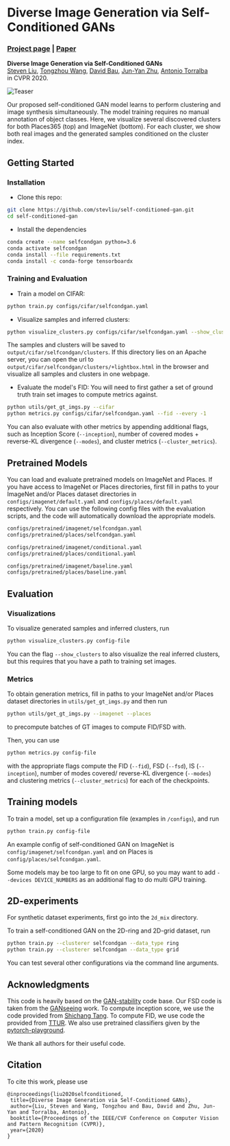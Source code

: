# Diverse Image Generation via Self-Conditioned GANs

### [Project page](http://selfcondgan.csail.mit.edu/) |   [Paper](http://selfcondgan.csail.mit.edu/preprint.pdf) 

**Diverse Image Generation via Self-Conditioned GANs** <br>
[Steven Liu](http://people.csail.mit.edu/stevenliu/), 
[Tongzhou Wang](https://ssnl.github.io/), 
[David Bau](http://people.csail.mit.edu/davidbau/home/), 
[Jun-Yan Zhu](http://people.csail.mit.edu/junyanz/), 
[Antonio Torralba](http://web.mit.edu/torralba/www/) <br>
in CVPR 2020.

![Teaser](images/teaser.png)

Our proposed self-conditioned GAN model learns to perform clustering and image synthesis simultaneously. The model training
requires no manual annotation of object classes. Here, we visualize several discovered clusters for both Places365 (top) and ImageNet
(bottom). For each cluster, we show both real images and the generated samples conditioned on the cluster index.

## Getting Started

### Installation
- Clone this repo:
```bash
git clone https://github.com/stevliu/self-conditioned-gan.git
cd self-conditioned-gan
```

- Install the dependencies
```bash
conda create --name selfcondgan python=3.6
conda activate selfcondgan
conda install --file requirements.txt
conda install -c conda-forge tensorboardx
```
### Training and Evaluation
- Train a model on CIFAR:
```bash
python train.py configs/cifar/selfcondgan.yaml
```

- Visualize samples and inferred clusters:
```bash
python visualize_clusters.py configs/cifar/selfcondgan.yaml --show_clusters
```
The samples and clusters will be saved to `output/cifar/selfcondgan/clusters`. If this directory lies on an Apache server, you can open the url to `output/cifar/selfcondgan/clusters/+lightbox.html` in the browser and visualize all samples and clusters in one webpage. 

- Evaluate the model's FID:
You will need to first gather a set of ground truth train set images to compute metrics against. 
```bash
python utils/get_gt_imgs.py --cifar
python metrics.py configs/cifar/selfcondgan.yaml --fid --every -1
```
You can also evaluate with other metrics by appending additional flags, such as Inception Score (`--inception`), number of covered modes + reverse-KL divergence (`--modes`), and cluster metrics (`--cluster_metrics`).

## Pretrained Models

You can load and evaluate pretrained models on ImageNet and Places. If you have access to ImageNet or Places directories, first fill in paths to your ImageNet and/or Places dataset directories in `configs/imagenet/default.yaml` and `configs/places/default.yaml` respectively. You can use the following config files with the evaluation scripts, and the code will automatically download the appropriate models. 

```bash
configs/pretrained/imagenet/selfcondgan.yaml
configs/pretrained/places/selfcondgan.yaml

configs/pretrained/imagenet/conditional.yaml
configs/pretrained/places/conditional.yaml

configs/pretrained/imagenet/baseline.yaml
configs/pretrained/places/baseline.yaml
```

## Evaluation
### Visualizations

To visualize generated samples and inferred clusters, run 
```bash
python visualize_clusters.py config-file 
```
You can the flag `--show_clusters` to also visualize the real inferred clusters, but this requires that you have a path to training set images. 

### Metrics
To obtain generation metrics, fill in paths to your ImageNet and/or Places dataset directories in `utils/get_gt_imgs.py` and then run 
```bash
python utils/get_gt_imgs.py --imagenet --places
```
to precompute batches of GT images to compute FID/FSD with. 

Then, you can use 
```bash
python metrics.py config-file
``` 
with the appropriate flags compute the FID (`--fid`), FSD (`--fsd`), IS (`--inception`), number of modes covered/ reverse-KL divergence (`--modes`) and clustering metrics (`--cluster_metrics`) for each of the checkpoints. 

## Training models
To train a model, set up a configuration file (examples in `/configs`), and run 
```bash 
python train.py config-file
```

An example config of self-conditioned GAN on ImageNet is `config/imagenet/selfcondgan.yaml` and on Places is `config/places/selfcondgan.yaml`. 

Some models may be too large to fit on one GPU, so you may want to add `--devices DEVICE_NUMBERS` as an additional flag to do multi GPU training.

## 2D-experiments
For synthetic dataset experiments, first go into the `2d_mix` directory.

To train a self-conditioned GAN on the 2D-ring and 2D-grid dataset, run
```bash
python train.py --clusterer selfcondgan --data_type ring
python train.py --clusterer selfcondgan --data_type grid
```
You can test several other configurations via the command line arguments.


## Acknowledgments
This code is heavily based on the [GAN-stability](https://github.com/LMescheder/GAN_stability) code base. 
Our FSD code is taken from the [GANseeing](https://github.com/davidbau/ganseeing) work. 
To compute inception score, we use the code provided from [Shichang Tang](https://github.com/tsc2017/Inception-Score.git). 
To compute FID, we use code the provided from [TTUR](https://github.com/bioinf-jku/TTUR).
We also use pretrained classifiers given by the [pytorch-playground](https://github.com/aaron-xichen/pytorch-playground). 

We thank all authors for their useful code. 

## Citation
To cite this work, please use
```
@inproceedings{liu2020selfconditioned,
 title={Diverse Image Generation via Self-Conditioned GANs},
 author={Liu, Steven and Wang, Tongzhou and Bau, David and Zhu, Jun-Yan and Torralba, Antonio},
 booktitle={Proceedings of the IEEE/CVF Conference on Computer Vision and Pattern Recognition (CVPR)},
 year={2020}
}
```
